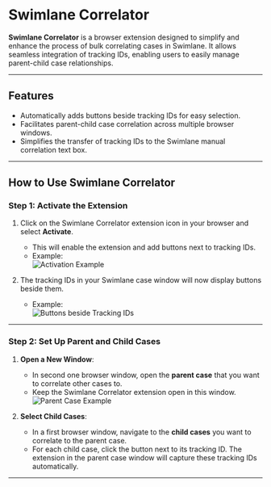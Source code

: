 # **Swimlane Correlator**

**Swimlane Correlator** is a browser extension designed to simplify and enhance the process of bulk correlating cases in Swimlane. It allows seamless integration of tracking IDs, enabling users to easily manage parent-child case relationships.

---

## **Features**
- Automatically adds buttons beside tracking IDs for easy selection.
- Facilitates parent-child case correlation across multiple browser windows.
- Simplifies the transfer of tracking IDs to the Swimlane manual correlation text box.

---

## **How to Use Swimlane Correlator**

### **Step 1: Activate the Extension**
1. Click on the Swimlane Correlator extension icon in your browser and select **Activate**.
   - This will enable the extension and add buttons next to tracking IDs.
   - Example:  
     ![Activation Example](https://github.com/user-attachments/assets/7f55173e-9999-471d-a59a-13de866009cb)

2. The tracking IDs in your Swimlane case window will now display buttons beside them.  
   - Example:  
     ![Buttons beside Tracking IDs](https://github.com/user-attachments/assets/b33197fe-d29d-4113-988c-1bb7c8e0080f)

---

### **Step 2: Set Up Parent and Child Cases**
1. **Open a New Window**:
   - In second one browser window, open the **parent case** that you want to correlate other cases to.
   - Keep the Swimlane Correlator extension open in this window.  
     ![Parent Case Example](https://github.com/user-attachments/assets/dbaa2b0f-f9e7-4ccf-97ad-5a3cbe5fe3e5)

2. **Select Child Cases**:
   - In a first browser window, navigate to the **child cases** you want to correlate to the parent case.
   - For each child case, click the button next to its tracking ID. The extension in the parent case window will capture these tracking IDs automatically.

---


